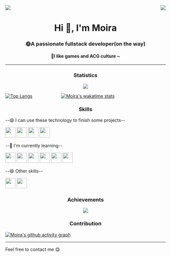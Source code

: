 <!--
**MoiraDust/MoiraDust** is a ✨ _special_ ✨ repository because its `README.md` (this file) appears on your GitHub profile.

Here are some ideas to get you started:

- 🔭 I’m currently working on ...
- 🌱 I’m currently learning ...
- 👯 I’m looking to collaborate on ...
- 🤔 I’m looking for help with ...
- 💬 Ask me about ...
- 📫 How to reach me: ...
- 😄 Pronouns: ...
- ⚡ Fun fact: ...
-->
<p>
  <a href="https://count.getloli.com/"><img src="https://count.getloli.com/get/@:MoiraDst"></a>
  <img src="https://weather-icon.journeyad.repl.co/@sydney?v=1" align="right">
</p>
<h1 align="center">Hi 👋, I'm Moira</h1>
<h3 align="center">🌞A passionate fullstack developer(on the way)</h3>
<h4 align="center">🎨I like games and ACG culture ~</h4>
<hr />
<h3 align="center">Statistics</h3>
<div>
<p align="center">
  <img alig src="https://bad-apple-github-readme.vercel.app/api?show_bg=1&username=moiradust" />
</p>
 
<span> [![Top Langs](https://github-readme-stats.vercel.app/api/top-langs/?username=moiradust&layout=compact)](https://github.com/moiradust/github-readme-stats) </span>
 &nbsp; &nbsp; &nbsp; &nbsp; &nbsp; &nbsp; &nbsp; &nbsp; &nbsp; &nbsp; &nbsp;
<span>[![Moira's wakatime stats](https://github-readme-stats.vercel.app/api/wakatime?username=moiradust)](https://github.com/moiradust/github-readme-stats)
</span>


<h3 align="center">Skills</h3>
<p> --😄 I can use these technology to finish some projects--</P>
<span>
<img height="32" width="32" src="https://cdn.jsdelivr.net/npm/simple-icons@v6/icons/react.svg" />
<img height="32" width="32" src="https://cdn.jsdelivr.net/npm/simple-icons@v6/icons/nodedotjs.svg" />
<img height="32" width="32" src="https://cdn.jsdelivr.net/npm/simple-icons@v6/icons/mysql.svg" />
<img height="32" width="32" src="https://cdn.jsdelivr.net/npm/simple-icons@v6/icons/mongodb.svg" /></span>
<p> --🌱 I'm currently learning--</p>
<span>
<img height="32" width="32" src="https://cdn.jsdelivr.net/npm/simple-icons@v6/icons/react.svg" />
<img height="32" width="32" src="https://cdn.jsdelivr.net/npm/simple-icons@v6/icons/html5.svg" />
<img height="32" width="32" src="https://cdn.jsdelivr.net/npm/simple-icons@v6/icons/css3.svg" />
<img height="32" width="32" src="https://cdn.jsdelivr.net/npm/simple-icons@v6/icons/javascript.svg" />
<img height="32" width="32" src="https://cdn.jsdelivr.net/npm/simple-icons@v6/icons/spring.svg" />
<img height="32" width="32" src="https://cdn.jsdelivr.net/npm/simple-icons@v6/icons/macos.svg" />
</span>
<p> --😄 Other skills--</p>
<span>
<img height="32" width="32" src="https://cdn.jsdelivr.net/npm/simple-icons@v6/icons/github.svg" />
<img height="32" width="32" src="https://cdn.jsdelivr.net/npm/simple-icons@v6/icons/markdown.svg" />
</span>
<h3 align="center">Achievements</h3>

<p align="center">
  <img alig src="https://github-profile-trophy.vercel.app/?username=moiradust&theme=onedark" />
</p>

<h3 align="center">Contribution</h3>

[![Moira's github activity graph](https://activity-graph.herokuapp.com/graph?username=moiradust&theme=react-dark)](https://github.com/moiradust/github-readme-activity-graph)


<hr />
Feel free to contact me 😋
